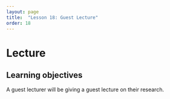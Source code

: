 ```yaml
---
layout: page
title:  "Lesson 18: Guest Lecture"
order: 18
---
```


# Lecture 

## Learning objectives

A guest lecturer will be giving a guest lecture on their research.
